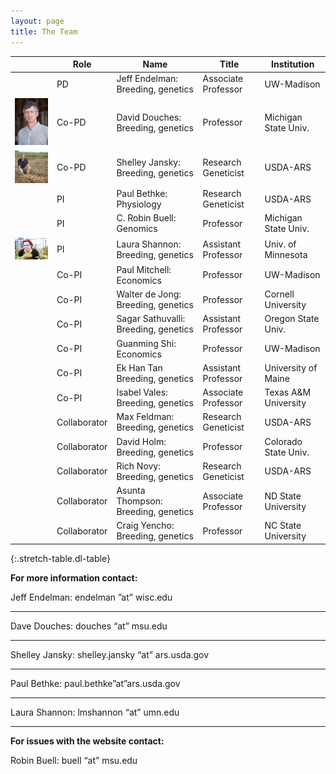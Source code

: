 ```yaml
---
layout: page
title: The Team
---
```



| | Role | Name | Title | Institution |
| --- | --- | --- | --- |--- |
| | PD | Jeff Endelman: Breeding, genetics | Associate Professor | UW-Madison
|![dave][Dave] | Co-PD | David Douches: Breeding, genetics | Professor | Michigan State Univ.
| ![shelly][Shelley]| Co-PD | Shelley Jansky: Breeding, genetics | Research Geneticist | USDA-ARS
| | PI | Paul Bethke: Physiology | Research Geneticist | USDA-ARS
| | PI | C. Robin Buell: Genomics | Professor | Michigan State Univ.
|![laura][Laura]| PI | Laura Shannon: Breeding, genetics | Assistant Professor | Univ. of Minnesota
| | Co-PI | Paul Mitchell: Economics | Professor | UW-Madison
| | Co-PI | Walter de Jong: Breeding, genetics | Professor | Cornell University
| | Co-PI | Sagar Sathuvalli: Breeding, genetics | Assistant Professor | Oregon State Univ.
| | Co-PI | Guanming Shi: Economics | Professor | UW-Madison
| | Co-PI | Ek Han Tan Breeding, genetics | Assistant Professor | University of Maine
| | Co-PI | Isabel Vales: Breeding, genetics | Associate Professor | Texas A&M University
| | Collaborator | Max Feldman: Breeding, genetics | Research Geneticist | USDA-ARS
| | Collaborator | David Holm: Breeding, genetics | Professor | Colorado State Univ.
| | Collaborator | Rich Novy: Breeding, genetics | Research Geneticist | USDA-ARS
| | Collaborator | Asunta Thompson: Breeding, genetics | Associate Professor | ND State University
| | Collaborator | Craig Yencho: Breeding, genetics | Professor | NC State University
{:.stretch-table.dl-table}


**For more information contact:**

Jeff Endelman: endelman ”at” wisc.edu

***
Dave Douches: douches “at” msu.edu

***
Shelley Jansky: shelley.jansky “at” ars.usda.gov

***
Paul Bethke: paul.bethke”at”ars.usda.gov

***
Laura Shannon: lmshannon “at” umn.edu

***

**For issues with the website contact:**

Robin Buell: buell “at” msu.edu


[Shelley]: /Shelley_Jansky.jpg
[Dave]: /Dave_Douches3.jpeg
[Laura]: /Laura_Shannon.png
